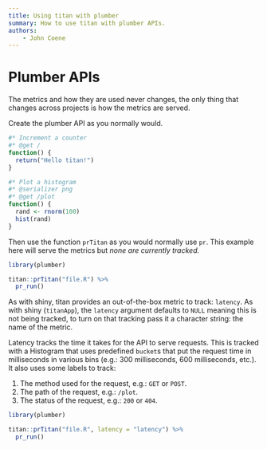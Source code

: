 ```yaml
---
title: Using titan with plumber
summary: How to use titan with plumber APIs.
authors:
    - John Coene
---
```


# Plumber APIs

The metrics and how they are used never changes, the only thing that changes across projects is how the metrics are served.

Create the plumber API as you normally would.

```r
#* Increment a counter
#* @get /
function() {
  return("Hello titan!")
}

#* Plot a histogram
#* @serializer png
#* @get /plot
function() {
  rand <- rnorm(100)
  hist(rand)
}
```

Then use the function `prTitan` as you would normally use `pr`. This example here will serve the metrics but _none are currently tracked._

```r
library(plumber)

titan::prTitan("file.R") %>% 
  pr_run()
```

As with shiny, titan provides an out-of-the-box metric to track: `latency`. As with shiny (`titanApp`), the `latency` argument defaults to `NULL` meaning this is not being tracked, to turn on that tracking pass it a character string: the name of the metric.

Latency tracks the time it takes for the API to serve requests. This is tracked with a Histogram that uses predefined `bucket`s that put the request time in milliseconds in various bins (e.g.: 300 milliseconds, 600 milliseconds, etc.). It also uses some labels to track:

1. The method used for the request, e.g.: `GET` or `POST`.
2. The path of the request, e.g.: `/plot`.
3. The status of the request, e.g.: `200` or `404`.

```r
library(plumber)

titan::prTitan("file.R", latency = "latency") %>% 
  pr_run()
```
